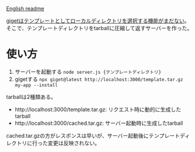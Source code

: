[English readme](./README.md)

[gigetはテンプレートとしてローカルディレクトリを選択する機能がまだない](https://github.com/unjs/giget/issues/109)。そこで、テンプレートディレクトリをtarballに圧縮して返すサーバーを作った。

# 使い方

1. サーバーを起動する `node server.js {テンプレートディレクトリ}`
1. gigetする
   `npx giget@latest http://localhost:3000/template.tar.gz my-app --install`

tarballは2種類ある。

- http://localhost:3000/template.tar.gz: リクエスト時に動的に生成したtarball
- http://localhost:3000/cached.tar.gz: サーバー起動時に生成したtarball

cached.tar.gzの方がレスポンスは早いが、サーバー起動後にテンプレートディレクトリに行った変更は反映されない。
